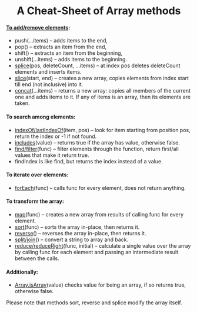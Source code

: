 <h1 align="center">A Cheat-Sheet of Array methods</h1>

#### [To add/remove elements](https://javascript.info/array-methods#add-remove-items):
- push(...items) – adds items to the end,
- pop() – extracts an item from the end,
- shift() – extracts an item from the beginning,
- unshift(...items) – adds items to the beginning.
- [splice](https://javascript.info/array-methods#splice)(pos, deleteCount, ...items) – at index pos deletes deleteCount elements and inserts items.
- [slice](https://javascript.info/array-methods#slice)(start, end) – creates a new array, copies elements from index start till end (not inclusive) into it.
- [concat](https://javascript.info/array-methods#concat)(...items) – returns a new array: copies all members of the current one and adds items to it. If any of items is an array, then its elements are taken.

#### To search among elements:
- [indexOf/lastIndexOf](https://javascript.info/array-methods#indexof-lastindexof-and-includes)(item, pos) – look for item starting from position pos, return the index or -1 if not found.
- [includes](https://javascript.info/array-methods#indexof-lastindexof-and-includes)(value) – returns true if the array has value, otherwise false.
- [find/filter](https://javascript.info/array-methods#find-and-findindex-findlastindex)(func) – filter elements through the function, return first/all values that make it return true.
- findIndex is like find, but returns the index instead of a value.

#### To iterate over elements:
- [forEach](https://javascript.info/array-methods#iterate-foreach)(func) – calls func for every element, does not return anything.
        
#### To transform the array:
- [map](https://javascript.info/array-methods#map)(func) – creates a new array from results of calling func for every element.
- [sort](https://javascript.info/array-methods#sort-fn)(func) – sorts the array in-place, then returns it.
- [reverse](https://javascript.info/array-methods#reverse)() – reverses the array in-place, then returns it.
- [split/join](https://javascript.info/array-methods#split-and-join)() – convert a string to array and back.
- [reduce/reduceRight](https://javascript.info/array-methods#reduce-reduceright)(func, initial) – calculate a single value over the array by calling func for each element and passing an intermediate result between the calls.

#### Additionally:
- [Array.isArray](https://javascript.info/array-methods#array-isarray)(value) checks value for being an array, if so returns true, otherwise false.

Please note that methods sort, reverse and splice modify the array itself.
